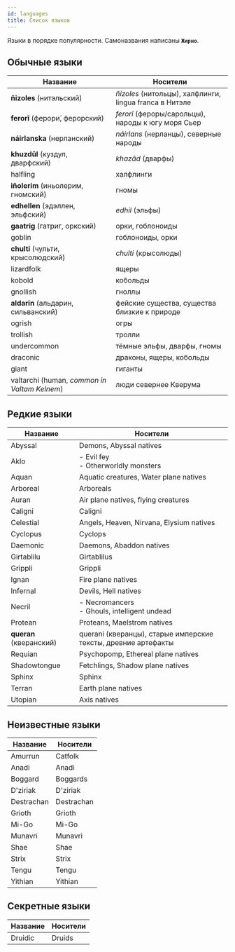 ```yaml
---
id: languages
title: Список языков
---
```


Языки в порядке популярности. Самоназвания написаны <b>`Жирно`</b>.

## Обычные языки

| Название                                     | Носители                                              |
| -------------------------------------------- | ----------------------------------------------------- |
| **ñizoles** (нитэльский)                     | *ñizoles* (нитольцы), халфлинги, lingua franca в Нитэле |
| **ferorî** (ферори́, ферорский)               | *ferorî* (фероры/сарольцы), народы к югу моря Сьер     |
| **náirlanska** (нерланский)                  | *náirlans* (нерланцы), северные народы                  |
| **khuzdûl** (куздул, дварфский)              | *khazâd* (дварфы)                                       |
| halfling                                     | халфлинги                                             |
| **iñolerim** (иньолерим, гномский)           | гномы                                                 |
| **edhellen** (эдэллен, эльфский)             | *edhil* (эльфы)                                         |
| **gaatrig** (гатриг, оркский)                | орки, гоблоноиды                                      |
| goblin                                       | гоблоноиды, орки                                      |
| **сhulti** (чульти, крысолюдский)            | *сhulti* (крысолюды)                                    |
| lizardfolk                                   | ящеры                                                 |
| kobold                                       | кобольды                                              |
| gnollish                                     | гноллы                                                |
| **аldarin** (альдарин, сильванский)          | фейские существа, существа близкие к природе          |
| ogrish                                       | огры                                                  |
| trollish                                     | тролли                                                |
| undercommon                                  | тёмные эльфы, дварфы, гномы                           |
| draconic                                     | драконы, ящеры, кобольды                              |
| giant                                        | гиганты                                               |
| valtarchi (human, *common in Valtam Kelnem*) | люди севернее Кверума                                 |

## Редкие языки

<!-- human nagas | Azlanti (neo queran)
<!-- aquatic creatures | Alghollthu (neo queran)
<!-- crown of the world lang | Erutaki
<!-- south continent | Garundi      |                                                                           | -->
<!-- nerlendic | Hallit       |                                                                           | -->
<!-- nerlendic | Skald        |                                                                           | -->
<!-- dead language of the Jistka Imperium| Jistkan 
<!-- not sure of this one creature | Jyoti
<!-- not sure of this one creature | Shoony
<!--  Great Padishah Empire of Kelesh | Kelish
<!-- Mwangi tribesfolk and civilizations | Mwangi
<!-- Osiriani humans | Osiriani     |                                                                           | -->
<!-- east south human | Shoanti      |                                                                           | -->
<!-- dead language human| Thassilonian |                                                                           | -->
<!-- common eastern language | Tien
<!-- cygan human  lang| Varisian     |                                                                           | -->
<!-- north humans | Varki        |                                                                           | -->
<!-- human east south | Vudrani      |                                                                           | -->
| Название                | Носители                                                       |
| ----------------------- | -------------------------------------------------------------- |
| Abyssal                 | Demons, Abyssal natives                                        |
| Aklo                    | - Evil fey  <br/>- Otherworldly monsters                       |
| Aquan                   | Aquatic creatures, Water plane natives                         |
| Arboreal                | Arboreals                                                      |
| Auran                   | Air plane natives, flying creatures                            |
| Caligni                 | Caligni                                                        |
| Celestial               | Angels, Heaven, Nirvana, Elysium natives                       |
| Cyclopus                | Cyclops                                                        |
| Daemonic                | Daemons, Abaddon natives                                       |
| Girtablilu              | Girtablilus                                                    |
| Grippli                 | Grippli                                                        |
| Ignan                   | Fire plane natives                                             |
| Infernal                | Devils, Hell natives                                           |
| Necril                  | - Necromancers  <br/>- Ghouls, intelligent undead              |
| Protean                 | Proteans, Maelstrom natives                                    |
| **queran** (кверанский) | querani (кверанцы), старые имперские тексты, древние артефакты |
| Requian                 | Psychopomp, Ethereal plane natives                             |
| Shadowtongue            | Fetchlings, Shadow plane natives                               |
| Sphinx                  | Sphinx                                                         |
| Terran                  | Earth plane natives                                            |
| Utopian                 | Axis natives                                                   |

## Неизвестные языки
<!-- | Androffan  | Android    | -->
<!-- Kovintal -->
<!-- | Vishkanyan | Vishkanyan | -->
<!-- | Adlet      | Adlet      | -->
<!-- | Samsaran   | Samsaran   | -->
<!-- | Vanara     | Vanara     | -->
<!-- | Sasquatch  | Sasquatch  | -->

| Название   | Носители   |
| ---------- | ---------- |
| Amurrun    | Catfolk    |
| Anadi      | Anadi      |
| Boggard    | Boggards   |
| D'ziriak   | D'ziriak   |
| Destrachan | Destrachan |
| Grioth     | Grioth     |
| Mi-Go      | Mi-Go      |
| Munavri    | Munavri    |
| Shae       | Shae       |
| Strix      | Strix      |
| Tengu      | Tengu      |
| Yithian    | Yithian    |

## Секретные языки

| Название | Носители |
| -------- | -------- |
| Druidic  | Druids   |
